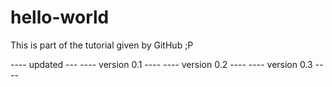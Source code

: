 # hello-world

This is part of the tutorial given by GitHub ;P

---- updated ---
---- version 0.1 ----
---- version 0.2 ----
---- version 0.3 ----

